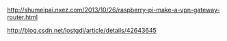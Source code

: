
http://shumeipai.nxez.com/2013/10/26/raspberry-pi-make-a-vpn-gateway-router.html

http://blog.csdn.net/lostgdi/article/details/42643645
